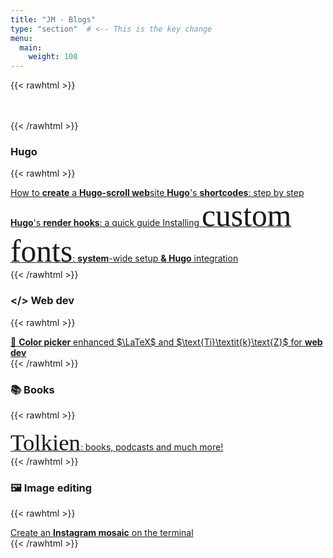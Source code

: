```yaml
---
title: "JM - Blogs"
type: "section"  # <-- This is the key change
menu:
  main:
    weight: 100
---
```



<!-- Read layouts/shortcodes/rawhtml.html to insert raw HTML -->
{{< rawhtml >}}
<div class="html-content">
  <br>
  <br>
</div>
{{< /rawhtml >}}

### Hugo


<!-- Read layouts/shortcodes/rawhtml.html to insert raw HTML -->
{{< rawhtml >}}
<div class="blogs_index">

  <a href="/blogs/create_hugo_website/" class="no-underline-except-hover">
  How to <strong>create</strong> a <strong>Hugo-scroll web</strong>site
  </a>

  <a href="/blogs/hugo_shortcodes/" class="no-underline-except-hover">
  <strong>Hugo</strong>'s <strong>shortcodes</strong>: step by step
  </a>

  <a href="/blogs/hugo_render_hooks/" class="no-underline-except-hover">
  <strong>Hugo</strong>'s <strong>render hooks</strong>: a quick guide
  </a>

  <a href="/blogs/nerd_fonts_and_more/" class="no-underline-except-hover">
  Installing 
  <span style="font-family: 'Great Vibes', cursive; font-size: 3.1rem;">custom fonts</span>:
  <strong>system</strong>-wide setup <strong>& Hugo</strong> integration
  </a>

</div>
{{< /rawhtml >}}


### </> Web dev

<!-- Read layouts/shortcodes/rawhtml.html to insert raw HTML -->
{{< rawhtml >}}
<div class="blogs_index">

  <a href="/blogs/color_picker/" class="no-underline-except-hover">
  🎨 <strong>Color picker</strong> enhanced
  </a>

  <a href="/blogs/latex_for_webdev/" class="no-underline-except-hover">
  $\LaTeX$ and $\text{Ti}\textit{k}\text{Z}$ for <strong>web dev</strong>
  </a>
</div>
{{< /rawhtml >}}


### 📚 Books

<!-- Read layouts/shortcodes/rawhtml.html to insert raw HTML -->
{{< rawhtml >}}
<div class="blogs_index">

  <a href="/blogs/tolkien/" class="no-underline-except-hover">
  <span style="font-family: 'MiddleEarth JoannaVu', cursive; font-size: 2.3rem;">Tolkien</span>:
  books, podcasts and much more!
  </a>

</div>
{{< /rawhtml >}}

### 🖼️ Image editing

<!-- Read layouts/shortcodes/rawhtml.html to insert raw HTML -->
{{< rawhtml >}}
<div class="blogs_index">

  <a href="/blogs/instagram_mosaic/" class="no-underline-except-hover">
  Create an <strong>Instagram mosaic</strong> on the terminal</a>
  <br>
</div>
{{< /rawhtml >}}
